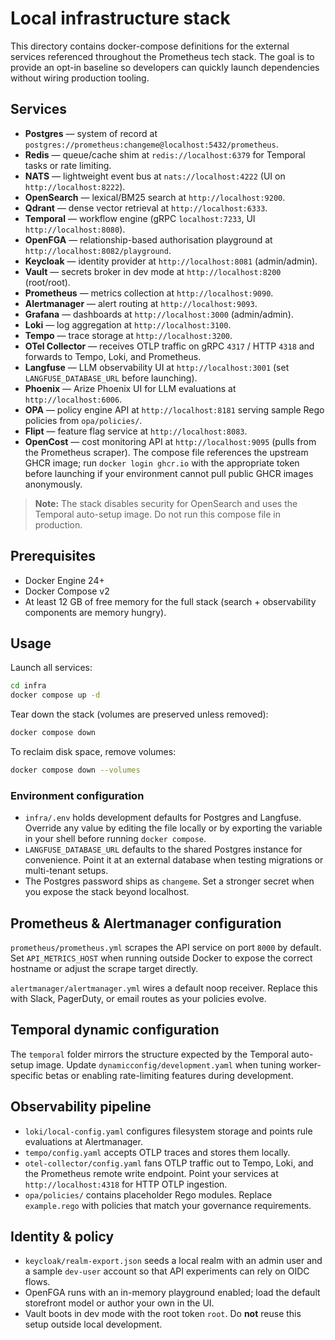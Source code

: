 # Local infrastructure stack

This directory contains docker-compose definitions for the external services
referenced throughout the Prometheus tech stack. The goal is to provide an
opt-in baseline so developers can quickly launch dependencies without wiring
production tooling.

## Services

- **Postgres** — system of record at
  `postgres://prometheus:changeme@localhost:5432/prometheus`.
- **Redis** — queue/cache shim at `redis://localhost:6379` for Temporal tasks
  or rate limiting.
- **NATS** — lightweight event bus at `nats://localhost:4222` (UI on
  `http://localhost:8222`).
- **OpenSearch** — lexical/BM25 search at `http://localhost:9200`.
- **Qdrant** — dense vector retrieval at `http://localhost:6333`.
- **Temporal** — workflow engine (gRPC `localhost:7233`, UI
  `http://localhost:8080`).
- **OpenFGA** — relationship-based authorisation playground at
  `http://localhost:8082/playground`.
- **Keycloak** — identity provider at `http://localhost:8081` (admin/admin).
- **Vault** — secrets broker in dev mode at `http://localhost:8200`
  (root/root).
- **Prometheus** — metrics collection at `http://localhost:9090`.
- **Alertmanager** — alert routing at `http://localhost:9093`.
- **Grafana** — dashboards at `http://localhost:3000` (admin/admin).
- **Loki** — log aggregation at `http://localhost:3100`.
- **Tempo** — trace storage at `http://localhost:3200`.
- **OTel Collector** — receives OTLP traffic on gRPC `4317` / HTTP `4318` and
  forwards to Tempo, Loki, and Prometheus.
- **Langfuse** — LLM observability UI at `http://localhost:3001` (set
  `LANGFUSE_DATABASE_URL` before launching).
- **Phoenix** — Arize Phoenix UI for LLM evaluations at
  `http://localhost:6006`.
- **OPA** — policy engine API at `http://localhost:8181` serving sample Rego
  policies from `opa/policies/`.
- **Flipt** — feature flag service at `http://localhost:8083`.
- **OpenCost** — cost monitoring API at `http://localhost:9095` (pulls from the
  Prometheus scraper). The compose file references the upstream GHCR image;
  run `docker login ghcr.io` with the appropriate token before launching if
  your environment cannot pull public GHCR images anonymously.

> **Note:** The stack disables security for OpenSearch and uses the Temporal
> auto-setup image. Do not run this compose file in production.

## Prerequisites

- Docker Engine 24+
- Docker Compose v2
- At least 12 GB of free memory for the full stack (search + observability
  components are memory hungry).

## Usage

Launch all services:

```bash
cd infra
docker compose up -d
```

Tear down the stack (volumes are preserved unless removed):

```bash
docker compose down
```

To reclaim disk space, remove volumes:

```bash
docker compose down --volumes
```

### Environment configuration

- `infra/.env` holds development defaults for Postgres and Langfuse. Override
  any value by editing the file locally or by exporting the variable in your
  shell before running `docker compose`.
- `LANGFUSE_DATABASE_URL` defaults to the shared Postgres instance for
  convenience. Point it at an external database when testing migrations or
  multi-tenant setups.
- The Postgres password ships as `changeme`. Set a stronger secret when you
  expose the stack beyond localhost.

## Prometheus & Alertmanager configuration

`prometheus/prometheus.yml` scrapes the API service on port `8000` by default.
Set `API_METRICS_HOST` when running outside Docker to expose the correct
hostname or adjust the scrape target directly.

`alertmanager/alertmanager.yml` wires a default noop receiver. Replace this
with Slack, PagerDuty, or email routes as your policies evolve.

## Temporal dynamic configuration

The `temporal` folder mirrors the structure expected by the Temporal auto-setup
image. Update `dynamicconfig/development.yaml` when tuning worker-specific
betas or enabling rate-limiting features during development.

## Observability pipeline

- `loki/local-config.yaml` configures filesystem storage and points rule
  evaluations at Alertmanager.
- `tempo/config.yaml` accepts OTLP traces and stores them locally.
- `otel-collector/config.yaml` fans OTLP traffic out to Tempo, Loki, and the
  Prometheus remote write endpoint. Point your services at
  `http://localhost:4318` for HTTP OTLP ingestion.
- `opa/policies/` contains placeholder Rego modules. Replace `example.rego`
  with policies that match your governance requirements.

## Identity & policy

- `keycloak/realm-export.json` seeds a local realm with an admin user and a
  sample `dev-user` account so that API experiments can rely on OIDC flows.
- OpenFGA runs with an in-memory playground enabled; load the default
  storefront model or author your own in the UI.
- Vault boots in dev mode with the root token `root`. Do **not** reuse this
  setup outside local development.
